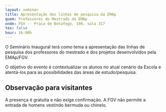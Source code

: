 ```yaml
---
layout: seminar
title: Apresentação das linhas de pesquisa da EMAp
quem: Professores do Mestrado da EMAp
onde: FGV -- Praia de Botafogo, 190, sala 317
tex: false
hour: 16:00h
---
```


O Seminário Inaugural terá como tema a apresentação das linhas de
pesquisa dos professores do mestrado e dos projetos desenvolvidos pela
EMAp/FGV.

O objetivo do evento é contextualizar os alunos no atual cenário da
Escola e atentá-los para as possibilidades das áreas de
estudo/pesquisa.

## Observação para visitantes

A presença é gratuíta e não exige confirmação. A FGV não permite a
entrada de homens vestindo bermuda ou chinelo.

